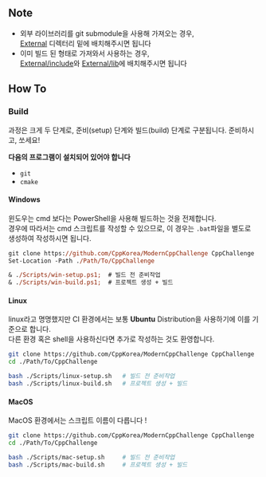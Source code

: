 ## Note

 - 외부 라이브러리를 git submodule을 사용해 가져오는 경우,   
   [External](./External) 디렉터리 밑에 배치해주시면 됩니다
 - 이미 빌드 된 형태로 가져와서 사용하는 경우,   
   [External/include](./External)와 [External/lib](./External)에 배치해주시면 됩니다

## How To

### Build

과정은 크게 두 단계로, 준비(setup) 단계와 빌드(build) 단계로 구분됩니다. 준비하시고, 쏘세요! 

**다음의 프로그램이 설치되어 있어야 합니다**

- `git`
- `cmake`

#### Windows

윈도우는 cmd 보다는 PowerShell을 사용해 빌드하는 것을 전제합니다.  
경우에 따라서는 cmd 스크립트를 작성할 수 있으므로, 이 경우는 `.bat`파일을 별도로 생성하여 작성하시면 됩니다.

```ps
git clone https://github.com/CppKorea/ModernCppChallenge CppChallenge
Set-Location -Path ./Path/To/CppChallenge

& ./Scripts/win-setup.ps1;  # 빌드 전 준비작업
& ./Scripts/win-build.ps1;  # 프로젝트 생성 + 빌드
```

#### Linux

linux라고 명명했지만 CI 환경에서는 보통 **Ubuntu** Distribution을 사용하기에 이를 기준으로 합니다.  
다른 환경 혹은 shell을 사용하신다면 추가로 작성하는 것도 환영합니다.

```sh
git clone https://github.com/CppKorea/ModernCppChallenge CppChallenge
cd ./Path/To/CppChallenge

bash ./Scripts/linux-setup.sh   # 빌드 전 준비작업
bash ./Scripts/linux-build.sh   # 프로젝트 생성 + 빌드
```

#### MacOS

MacOS 환경에서는 스크립트 이름이 다릅니다 !

```sh
git clone https://github.com/CppKorea/ModernCppChallenge CppChallenge
cd ./Path/To/CppChallenge

bash ./Scripts/mac-setup.sh     # 빌드 전 준비작업
bash ./Scripts/mac-build.sh     # 프로젝트 생성 + 빌드
```
